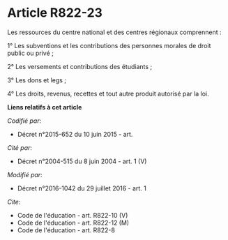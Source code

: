 # Article R822-23

Les ressources du centre national et des centres régionaux comprennent : 

1° Les subventions et les contributions des personnes morales de droit public ou privé ; 

2° Les versements et contributions des étudiants ; 

3° Les dons et legs ; 

4° Les droits, revenus, recettes et tout autre produit autorisé par la loi.

**Liens relatifs à cet article**

_Codifié par_:

  - Décret n°2015-652 du 10 juin 2015 - art.

_Cité par_:

  - Décret n°2004-515 du 8 juin 2004 - art. 1 (V)

_Modifié par_:

  - Décret n°2016-1042 du 29 juillet 2016 - art. 1

_Cite_:

  - Code de l'éducation - art. R822-10 (V)
  - Code de l'éducation - art. R822-12 (M)
  - Code de l'éducation - art. R822-8

